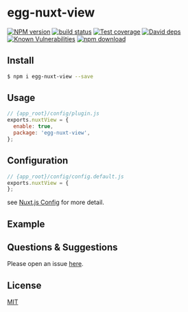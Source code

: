 # egg-nuxt-view

[![NPM version][npm-image]][npm-url]
[![build status][travis-image]][travis-url]
[![Test coverage][codecov-image]][codecov-url]
[![David deps][david-image]][david-url]
[![Known Vulnerabilities][snyk-image]][snyk-url]
[![npm download][download-image]][download-url]

[npm-image]: https://img.shields.io/npm/v/egg-nuxt-view.svg?style=flat-square
[npm-url]: https://npmjs.org/package/egg-nuxt-view
[travis-image]: https://img.shields.io/travis/eggjs/egg-nuxt-view.svg?style=flat-square
[travis-url]: https://travis-ci.org/eggjs/egg-nuxt-view
[codecov-image]: https://img.shields.io/codecov/c/github/eggjs/egg-nuxt-view.svg?style=flat-square
[codecov-url]: https://codecov.io/github/eggjs/egg-nuxt-view?branch=master
[david-image]: https://img.shields.io/david/eggjs/egg-nuxt-view.svg?style=flat-square
[david-url]: https://david-dm.org/eggjs/egg-nuxt-view
[snyk-image]: https://snyk.io/test/npm/egg-nuxt-view/badge.svg?style=flat-square
[snyk-url]: https://snyk.io/test/npm/egg-nuxt-view
[download-image]: https://img.shields.io/npm/dm/egg-nuxt-view.svg?style=flat-square
[download-url]: https://npmjs.org/package/egg-nuxt-view

<!--
Description here.
-->

## Install

```bash
$ npm i egg-nuxt-view --save
```

## Usage

```js
// {app_root}/config/plugin.js
exports.nuxtView = {
  enable: true,
  package: 'egg-nuxt-view',
};
```

## Configuration

```js
// {app_root}/config/config.default.js
exports.nuxtView = {
};
```

see [Nuxt.js Config](https://zh.nuxtjs.org/guide/configuration) for more detail.

## Example

<!-- example here -->

## Questions & Suggestions

Please open an issue [here](https://github.com/xiaoyaosheng666/egg-nuxt-view/issues).

## License

[MIT](LICENSE)
